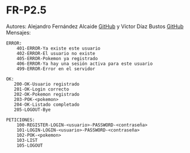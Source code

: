 # FR-P2.5
Autores: Alejandro Fernández Alcaide [GitHub](https://github.com/AlejandroFrndz) y Víctor Díaz Bustos [GitHub](https://github.com/victordiazb00)\
Mensajes:

    ERROR:
        401-ERROR-Ya existe este usuario
        402-ERROR-El usuario no existe
        405-ERROR-Pokemon ya registrado
        406-ERROR-Ya hay una sesión activa para este usuario
        499-ERROR-Error en el servidor

    OK:
       200-OK-Usuario registrado
       201-OK-Login correcto 
       202-OK-Pokemon registrado
       203-POK-<pokemon>
       204-OK-Listado completado
       205-LOGOUT-Bye

    PETICIONES:
        100-REGISTER-LOGIN-<usuario>-PASSWORD-<contraseña>
        101-LOGIN-LOGIN-<usuario>-PASSWORD-<contraseña>
        102-POK-<pokemon>
        103-LIST
        105-LOGOUT
